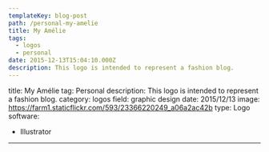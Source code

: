 ```yaml
---
templateKey: blog-post
path: /personal-my-amelie
title: My Amélie
tags:
  - logos
  - personal
date: 2015-12-13T15:04:10.000Z
description: This logo is intended to represent a fashion blog.
---
```


title: My Amélie
tag: Personal
description: This logo is intended to represent a fashion blog.
category: logos
field: graphic design
date: 2015/12/13
image: https://farm1.staticflickr.com/593/23366220249_a06a2ac42b
type: Logo
software:
- Illustrator
---
